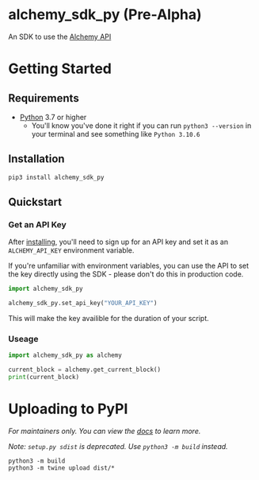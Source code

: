 # alchemy_sdk_py (Pre-Alpha)
An SDK to use the [Alchemy API](https://www.alchemy.com/)


# Getting Started

## Requirements 

- [Python](https://www.python.org/downloads/) 3.7 or higher
    - You'll know you've done it right if you can run `python3 --version` in your terminal and see something like `Python 3.10.6`

## Installation

```bash
pip3 install alchemy_sdk_py
```

## Quickstart

### Get an API Key
After [installing](#installation), you'll need to sign up for an API key and set it as an `ALCHEMY_API_KEY` environment variable. 

If you're unfamiliar with environment variables, you can use the API to set the key directly using the SDK - please don't do this in production code. 

```python
import alchemy_sdk_py

alchemy_sdk_py.set_api_key("YOUR_API_KEY")
```

This will make the key availible for the duration of your script. 

### Useage 

```python
import alchemy_sdk_py as alchemy

current_block = alchemy.get_current_block()
print(current_block)
```

# Uploading to PyPI 

_For maintainers only. You can view the [docs](https://packaging.python.org/en/latest/tutorials/packaging-projects/#generating-distribution-archives) to learn more._ 

_Note: `setup.py sdist` is deprecated. Use `python3 -m build` instead._

```
python3 -m build
python3 -m twine upload dist/*
```